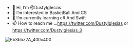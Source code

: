 - 👋 Hi, I’m @DustyIglesias
- 👀 I’m interested in BasketBall And CS
- 🌱 I’m currently learning c# And Swift
- 📫 How to reach me ...https://twitter.com/DustyIglesias or https://twitter.com/Dustyiglesias_3

<!---
CS student who sees future in computer science
--->
![EbSbbz2A_400x400](https://user-images.githubusercontent.com/108212941/176146859-d4d9ce2b-46bb-4bb3-a6b1-91e917708e5b.jpg)
